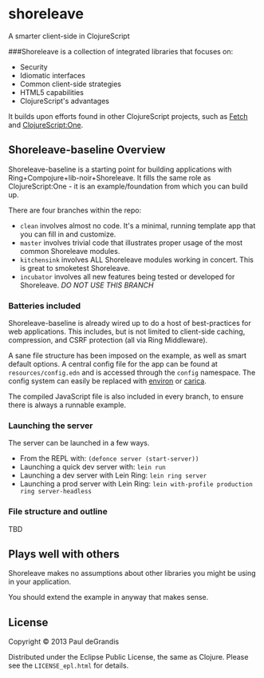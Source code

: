 shoreleave
==========

A smarter client-side in ClojureScript

###Shoreleave is a collection of integrated libraries that focuses on:

 * Security
 * Idiomatic interfaces
 * Common client-side strategies
 * HTML5 capabilities
 * ClojureScript's advantages

It builds upon efforts found in other ClojureScript projects, such as [Fetch](https://github.com/ibdknox/fetch) and [ClojureScript:One](http://clojurescriptone.com/).


Shoreleave-baseline Overview
----------------------------
Shoreleave-baseline is a starting point for building applications with Ring+Compojure+lib-noir+Shoreleave.
It fills the same role as ClojureScript:One - it is an example/foundation from which you can build up.

There are four branches within the repo:

 * `clean` involves almost no code.  It's a minimal, running template app that you can fill in and customize.
 * `master` involves trivial code that illustrates proper usage of the most common Shoreleave modules.
 * `kitchensink` involves ALL Shoreleave modules working in concert.  This is great to smoketest Shoreleave.
 * `incubator` involves all new features being tested or developed for Shoreleave.  *DO NOT USE THIS BRANCH*

### Batteries included
Shoreleave-baseline is already wired up to do a host of best-practices for web applications.
This includes, but is not limited to client-side caching, compression, and CSRF protection (all via Ring Middleware).

A sane file structure has been imposed on the example, as well as smart default options.
A central config file for the app can be found at `resources/config.edn` and is accessed through the `config` namespace.
The config system can easily be replaced with [environ](https://github.com/weavejester/environ) or [carica](https://github.com/sonian/carica).

The compiled JavaScript file is also included in every branch, to ensure there is always a runnable example.

### Launching the server
The server can be launched in a few ways.

 * From the REPL with: `(defonce server (start-server))`
 * Launching a quick dev server with: `lein run`
 * Launching a dev server with Lein Ring: `lein ring server`
 * Launching a prod server with Lein Ring: `lein with-profile production ring server-headless`

### File structure and outline
TBD


Plays well with others
----------------------
Shoreleave makes no assumptions about other libraries you might be using in your application.

You should extend the example in anyway that makes sense.


License
-------
Copyright © 2013 Paul deGrandis

Distributed under the Eclipse Public License, the same as Clojure.
Please see the `LICENSE_epl.html` for details.

